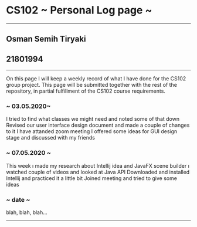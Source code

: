 # CS102 ~ Personal Log page ~
****
## Osman Semih Tiryaki 
## 21801994
****

On this page I will keep a weekly record of what I have done for the CS102 group project. This page will be submitted together with the rest of the repository, in partial fulfillment of the CS102 course requirements.

### ~ 03.05.2020~
I tried to find what classes we might need and noted some of that down
Revised our user interface design document and made a couple of changes to it
I have attanded zoom meeting 
I offered some ideas for GUI design stage and discussed with my friends

### ~ 07.05.2020 ~
This week ı made my research about Intellij idea and JavaFX scene builder
ı watched couple of videos and looked at Java API 
Downloaded and installed Intellij and practiced it a little bit 
Joined meeting and tried to give some ideas

### ~ date ~
blah, blah, blah...

****